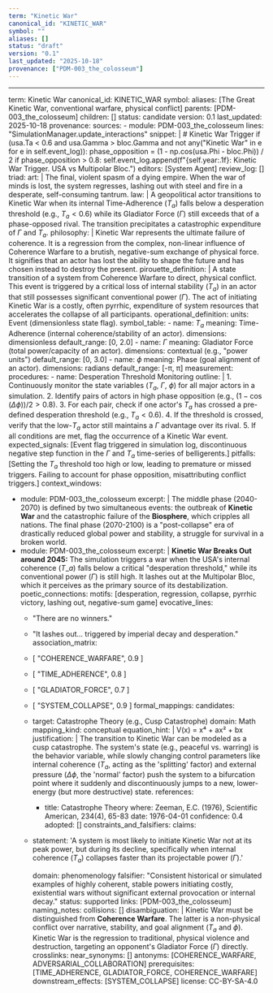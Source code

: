 ```yaml
---
term: "Kinetic War"
canonical_id: "KINETIC_WAR"
symbol: ""
aliases: []
status: "draft"
version: "0.1"
last_updated: "2025-10-18"
provenance: ["PDM-003_the_colosseum"]
---
```


---
term: Kinetic War
canonical_id: KINETIC_WAR
symbol: 
aliases: [The Great Kinetic War, conventional warfare, physical conflict]
parents: [PDM-003_the_colosseum]
children: []
status: candidate
version: 0.1
last_updated: 2025-10-18
provenance:
  sources:
    - module: PDM-003_the_colosseum
      lines: "SimulationManager.update_interactions"
      snippet: |
        # Kinetic War Trigger
        if (usa.Ta < 0.6 and usa.Gamma > bloc.Gamma and not any("Kinetic War" in e for e in self.event_log)):
            phase_opposition = (1 - np.cos(usa.Phi - bloc.Phi)) / 2
            if phase_opposition > 0.8:
                self.event_log.append(f"{self.year:.1f}: Kinetic War Trigger. USA vs Multipolar Bloc.")
  editors: [System Agent]
  review_log: []
triad:
  art: |
    The final, violent spasm of a dying empire. When the war of minds is lost, the system regresses, lashing out with steel and fire in a desperate, self-consuming tantrum.
  law: |
    A geopolitical actor transitions to Kinetic War when its internal Time-Adherence ($T_a$) falls below a desperation threshold (e.g., $T_a < 0.6$) while its Gladiator Force ($\Gamma$) still exceeds that of a phase-opposed rival. The transition precipitates a catastrophic expenditure of $\Gamma$ and $T_a$.
  philosophy: |
    Kinetic War represents the ultimate failure of coherence. It is a regression from the complex, non-linear influence of Coherence Warfare to a brutish, negative-sum exchange of physical force. It signifies that an actor has lost the ability to shape the future and has chosen instead to destroy the present.
pirouette_definition: |
  A state transition of a system from Coherence Warfare to direct, physical conflict. This event is triggered by a critical loss of internal stability ($T_a$) in an actor that still possesses significant conventional power ($\Gamma$). The act of initiating Kinetic War is a costly, often pyrrhic, expenditure of system resources that accelerates the collapse of all participants.
operational_definition:
  units: Event (dimensionless state flag).
  symbol_table:
    - name: $T_a$
      meaning: Time-Adherence (internal coherence/stability of an actor).
      dimensions: dimensionless
      default_range: [0, 2.0]
    - name: $\Gamma$
      meaning: Gladiator Force (total power/capacity of an actor).
      dimensions: contextual (e.g., "power units")
      default_range: [0, 3.0]
    - name: $\phi$
      meaning: Phase (goal alignment of an actor).
      dimensions: radians
      default_range: [-π, π]
  measurement:
    procedures:
      - name: Desperation Threshold Monitoring
        outline: |
          1. Continuously monitor the state variables ($T_a$, $\Gamma$, $\phi$) for all major actors in a simulation.
          2. Identify pairs of actors in high phase opposition (e.g., $(1 - \cos(\Delta\phi)) / 2 > 0.8$).
          3. For each pair, check if one actor's $T_a$ has crossed a pre-defined desperation threshold (e.g., $T_a < 0.6$).
          4. If the threshold is crossed, verify that the low-$T_a$ actor still maintains a $\Gamma$ advantage over its rival.
          5. If all conditions are met, flag the occurrence of a Kinetic War event.
        expected_signals: [Event flag triggered in simulation log, discontinuous negative step function in the $\Gamma$ and $T_a$ time-series of belligerents.]
        pitfalls: [Setting the $T_a$ threshold too high or low, leading to premature or missed triggers. Failing to account for phase opposition, misattributing conflict triggers.]
context_windows:
  - module: PDM-003_the_colosseum
    excerpt: |
      The middle phase (2040-2070) is defined by two simultaneous events: the outbreak of **Kinetic War** and the catastrophic failure of the **Biosphere**, which cripples all nations. The final phase (2070-2100) is a "post-collapse" era of drastically reduced global power and stability, a struggle for survival in a broken world.
  - module: PDM-003_the_colosseum
    excerpt: |
      **Kinetic War Breaks Out around 2045:** The simulation triggers a war when the USA's internal coherence ($T\_a$) falls below a critical "desperation threshold," while its conventional power ($\Gamma$) is still high. It lashes out at the Multipolar Bloc, which it perceives as the primary source of its destabilization.
poetic_connections:
  motifs: [desperation, regression, collapse, pyrrhic victory, lashing out, negative-sum game]
  evocative_lines:
    - "There are no winners."
    - "It lashes out... triggered by imperial decay and desperation."
  association_matrix:
    - [ "COHERENCE_WARFARE", 0.9 ]
    - [ "TIME_ADHERENCE", 0.8 ]
    - [ "GLADIATOR_FORCE", 0.7 ]
    - [ "SYSTEM_COLLAPSE", 0.9 ]
formal_mappings:
  candidates:
    - target: Catastrophe Theory (e.g., Cusp Catastrophe)
      domain: Math
      mapping_kind: conceptual
      equation_hint: |
        V(x) = x⁴ + ax² + bx
      justification: |
        The transition to Kinetic War can be modeled as a cusp catastrophe. The system's state (e.g., peaceful vs. warring) is the behavior variable, while slowly changing control parameters like internal coherence ($T_a$, acting as the 'splitting' factor) and external pressure ($\Delta\phi$, the 'normal' factor) push the system to a bifurcation point where it suddenly and discontinuously jumps to a new, lower-energy (but more destructive) state.
      references:
        - title: Catastrophe Theory
          where: Zeeman, E.C. (1976), Scientific American, 234(4), 65-83
          date: 1976-04-01
      confidence: 0.4
  adopted: []
constraints_and_falsifiers:
  claims:
    - statement: 'A system is most likely to initiate Kinetic War not at its peak power, but during its decline, specifically when internal coherence ($T_a$) collapses faster than its projectable power ($\Gamma$).'

      domain: phenomenology
      falsifier: "Consistent historical or simulated examples of highly coherent, stable powers initiating costly, existential wars without significant external provocation or internal decay."
      status: supported
      links: [PDM-003_the_colosseum]
naming_notes:
  collisions: []
  disambiguation: |
    Kinetic War must be distinguished from **Coherence Warfare**. The latter is a non-physical conflict over narrative, stability, and goal alignment ($T_a$ and $\phi$). Kinetic War is the regression to traditional, physical violence and destruction, targeting an opponent's Gladiator Force ($\Gamma$) directly.
crosslinks:
  near_synonyms: []
  antonyms: [COHERENCE_WARFARE, ADVERSARIAL_COLLABORATION]
  prerequisites: [TIME_ADHERENCE, GLADIATOR_FORCE, COHERENCE_WARFARE]
  downstream_effects: [SYSTEM_COLLAPSE]
license: CC-BY-SA-4.0